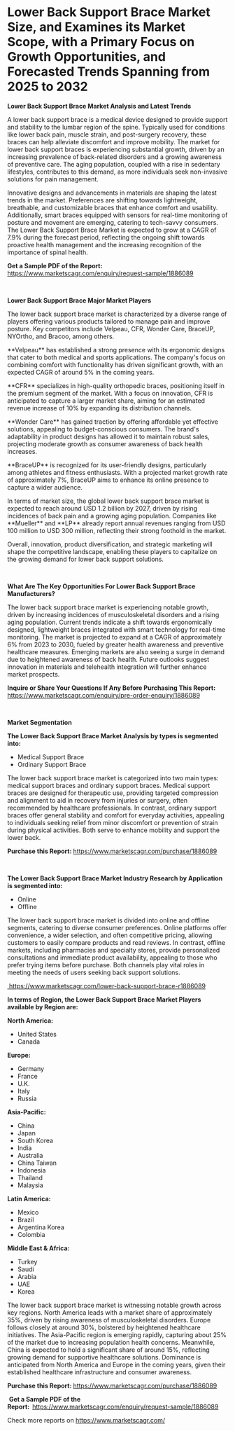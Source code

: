 <p><h1>Lower Back Support Brace Market Size, and Examines its Market Scope, with a Primary Focus on Growth Opportunities, and Forecasted Trends Spanning from 2025 to 2032</h1></p><p><strong>Lower Back Support Brace Market Analysis and Latest Trends</strong></p>
<p><p>A lower back support brace is a medical device designed to provide support and stability to the lumbar region of the spine. Typically used for conditions like lower back pain, muscle strain, and post-surgery recovery, these braces can help alleviate discomfort and improve mobility. The market for lower back support braces is experiencing substantial growth, driven by an increasing prevalence of back-related disorders and a growing awareness of preventive care. The aging population, coupled with a rise in sedentary lifestyles, contributes to this demand, as more individuals seek non-invasive solutions for pain management.</p><p>Innovative designs and advancements in materials are shaping the latest trends in the market. Preferences are shifting towards lightweight, breathable, and customizable braces that enhance comfort and usability. Additionally, smart braces equipped with sensors for real-time monitoring of posture and movement are emerging, catering to tech-savvy consumers. The Lower Back Support Brace Market is expected to grow at a CAGR of 7.9% during the forecast period, reflecting the ongoing shift towards proactive health management and the increasing recognition of the importance of spinal health.</p></p>
<p><strong>Get a Sample PDF of the Report:&nbsp;</strong> <a href="https://www.marketscagr.com/enquiry/request-sample/1886089?utm_campaign=2796&utm_medium=2&utm_source=Github&utm_content=ia&utm_term=05042025&utm_id=lower-back-support-brace">https://www.marketscagr.com/enquiry/request-sample/1886089</a></p>
<p>&nbsp;</p>
<p><strong>Lower Back Support Brace Major Market Players</strong></p>
<p><p>The lower back support brace market is characterized by a diverse range of players offering various products tailored to manage pain and improve posture. Key competitors include Velpeau, CFR, Wonder Care, BraceUP, NYOrtho, and Bracoo, among others.</p><p>**Velpeau** has established a strong presence with its ergonomic designs that cater to both medical and sports applications. The company's focus on combining comfort with functionality has driven significant growth, with an expected CAGR of around 5% in the coming years.</p><p>**CFR** specializes in high-quality orthopedic braces, positioning itself in the premium segment of the market. With a focus on innovation, CFR is anticipated to capture a larger market share, aiming for an estimated revenue increase of 10% by expanding its distribution channels.</p><p>**Wonder Care** has gained traction by offering affordable yet effective solutions, appealing to budget-conscious consumers. The brand's adaptability in product designs has allowed it to maintain robust sales, projecting moderate growth as consumer awareness of back health increases.</p><p>**BraceUP** is recognized for its user-friendly designs, particularly among athletes and fitness enthusiasts. With a projected market growth rate of approximately 7%, BraceUP aims to enhance its online presence to capture a wider audience.</p><p>In terms of market size, the global lower back support brace market is expected to reach around USD 1.2 billion by 2027, driven by rising incidences of back pain and a growing aging population. Companies like **Mueller** and **LP** already report annual revenues ranging from USD 100 million to USD 300 million, reflecting their strong foothold in the market.</p><p>Overall, innovation, product diversification, and strategic marketing will shape the competitive landscape, enabling these players to capitalize on the growing demand for lower back support solutions.</p></p>
<p>&nbsp;</p>
<p><strong>What Are The Key Opportunities For Lower Back Support Brace Manufacturers?</strong></p>
<p><p>The lower back support brace market is experiencing notable growth, driven by increasing incidences of musculoskeletal disorders and a rising aging population. Current trends indicate a shift towards ergonomically designed, lightweight braces integrated with smart technology for real-time monitoring. The market is projected to expand at a CAGR of approximately 6% from 2023 to 2030, fueled by greater health awareness and preventive healthcare measures. Emerging markets are also seeing a surge in demand due to heightened awareness of back health. Future outlooks suggest innovation in materials and telehealth integration will further enhance market prospects.</p></p>
<p><strong>Inquire or Share Your Questions If Any Before Purchasing This Report:</strong> <a href="https://www.marketscagr.com/enquiry/pre-order-enquiry/1886089?utm_campaign=2796&utm_medium=2&utm_source=Github&utm_content=ia&utm_term=05042025&utm_id=lower-back-support-brace">https://www.marketscagr.com/enquiry/pre-order-enquiry/1886089</a></p>
<p>&nbsp;</p>
<p><strong>Market Segmentation</strong></p>
<p><strong>The Lower Back Support Brace Market Analysis by types is segmented into:</strong></p>
<p><ul><li>Medical Support Brace</li><li>Ordinary Support Brace</li></ul></p>
<p><p>The lower back support brace market is categorized into two main types: medical support braces and ordinary support braces. Medical support braces are designed for therapeutic use, providing targeted compression and alignment to aid in recovery from injuries or surgery, often recommended by healthcare professionals. In contrast, ordinary support braces offer general stability and comfort for everyday activities, appealing to individuals seeking relief from minor discomfort or prevention of strain during physical activities. Both serve to enhance mobility and support the lower back.</p></p>
<p><strong>Purchase this Report:&nbsp;</strong><a href="https://www.marketscagr.com/purchase/1886089?utm_campaign=2796&utm_medium=2&utm_source=Github&utm_content=ia&utm_term=05042025&utm_id=lower-back-support-brace">https://www.marketscagr.com/purchase/1886089</a></p>
<p>&nbsp;</p>
<p><strong>The Lower Back Support Brace Market Industry Research by Application is segmented into:</strong></p>
<p><ul><li>Online</li><li>Offline</li></ul></p>
<p><p>The lower back support brace market is divided into online and offline segments, catering to diverse consumer preferences. Online platforms offer convenience, a wider selection, and often competitive pricing, allowing customers to easily compare products and read reviews. In contrast, offline markets, including pharmacies and specialty stores, provide personalized consultations and immediate product availability, appealing to those who prefer trying items before purchase. Both channels play vital roles in meeting the needs of users seeking back support solutions.</p></p>
<p><a href="https://www.marketscagr.com/lower-back-support-brace-r1886089?utm_campaign=2796&utm_medium=2&utm_source=Github&utm_content=ia&utm_term=05042025&utm_id=lower-back-support-brace">&nbsp;https://www.marketscagr.com/lower-back-support-brace-r1886089</a></p>
<p><strong>In terms of Region, the Lower Back Support Brace Market Players available by Region are:</strong></p>
<p>
    <p> <strong> North America: </strong>
        <ul>
            <li>United States</li>
            <li>Canada</li>
        </ul>
        </p> 
    <p> <strong> Europe: </strong>
        <ul>
            <li>Germany</li>
            <li>France</li>
            <li>U.K.</li>
            <li>Italy</li>
            <li>Russia</li>
        </ul>
        </p> 
    <p> <strong> Asia-Pacific: </strong>
        <ul>
            <li>China</li>
            <li>Japan</li>
            <li>South Korea</li>
            <li>India</li>
            <li>Australia</li>
            <li>China Taiwan</li>
            <li>Indonesia</li>
            <li>Thailand</li>
            <li>Malaysia</li>
        </ul>
        </p> 
    <p> <strong> Latin America: </strong>
        <ul>
            <li>Mexico</li>
            <li>Brazil</li>
            <li>Argentina Korea</li>
            <li>Colombia</li>
        </ul>
        </p> 
    <p> <strong> Middle East & Africa: </strong>
        <ul>
            <li>Turkey</li>
            <li>Saudi</li>
            <li>Arabia</li>
            <li>UAE</li>
            <li>Korea</li>
        </ul>
    </p>
    </p>
<p><p>The lower back support brace market is witnessing notable growth across key regions. North America leads with a market share of approximately 35%, driven by rising awareness of musculoskeletal disorders. Europe follows closely at around 30%, bolstered by heightened healthcare initiatives. The Asia-Pacific region is emerging rapidly, capturing about 25% of the market due to increasing population health concerns. Meanwhile, China is expected to hold a significant share of around 15%, reflecting growing demand for supportive healthcare solutions. Dominance is anticipated from North America and Europe in the coming years, given their established healthcare infrastructure and consumer awareness.</p></p>
<p><strong>Purchase this Report: </strong><a href="https://www.marketscagr.com/purchase/1886089?utm_campaign=2796&utm_medium=2&utm_source=Github&utm_content=ia&utm_term=05042025&utm_id=lower-back-support-brace">https://www.marketscagr.com/purchase/1886089</a></p>
<p>&nbsp;<strong>Get a Sample PDF of the Report:&nbsp;&nbsp;</strong><a href="https://www.marketscagr.com/enquiry/request-sample/1886089?utm_campaign=2796&utm_medium=2&utm_source=Github&utm_content=ia&utm_term=05042025&utm_id=lower-back-support-brace">https://www.marketscagr.com/enquiry/request-sample/1886089</a></p>
<p><strong></strong></p>
<p>Check more reports on <a href="https://www.marketscagr.com/?utm_campaign=2796&utm_medium=2&utm_source=Github&utm_content=ia&utm_term=05042025&utm_id=lower-back-support-brace">https://www.marketscagr.com/</a></p>